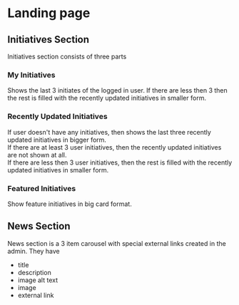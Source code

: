 # Landing page

## Initiatives Section

Initiatives section consists of three parts

### My Initiatives
Shows the last 3 initiates of the logged in user. If there are less then 3 then the rest is filled with the recently updated initiatives in smaller form.

### Recently Updated Initiatives
If user doesn't have any initiatives, then shows the last three recently updated initiatives in bigger form.  
If there are at least 3 user initiatives, then the recently updated initiatives are not shown at all.  
If there are less then 3 user initiatives, then the rest is filled with the recently updated initiatives in smaller form.

### Featured Initiatives
Show feature initiatives in big card format.

## News Section
News section is a 3 item carousel with special external links created in the admin.
They have
- title
- description
- image alt text
- image
- external link